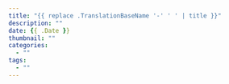 ```yaml
---
title: "{{ replace .TranslationBaseName '-' ' ' | title }}"
description: ""
date: {{ .Date }}
thumbnail: ""
categories:
  - ""
tags:
  - ""
---
```

